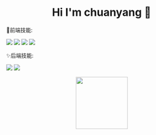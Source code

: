 <h1 align="center">Hi I'm chuanyang 👋</h1>


  🌈前端技能:
<p>
<img src="https://img.shields.io/badge/-HTML5-E34F26?style=flat-square&logo=html5&logoColor=white" />
<img src="https://img.shields.io/badge/-CSS3-1572B6?style=flat-square&logo=css3" /> 
<img src="https://img.shields.io/badge/-JavaScript-oringe?style=flat-square&logo=javascript" />
<img src="https://img.shields.io/badge/typescript-%23007ACC.svg?style=flat-square&logo=typescript&logoColor=white" />
</p>

  ✨后端技能:
<p>
<img src="https://img.shields.io/badge/-Python-pink?style=flat-square&logo=Python" />
<img src="https://img.shields.io/badge/-Nodejs-c0ebd?style=flat-square&logo=Node.js" />
</p>


<div align="center"> <img height="137px" src="https://github-readme-stats.vercel.app/api?username=sun0225SUN&hide_title=true&hide_border=true&show_icons=trueline_height=21&text_color=000&icon_color=000&bg_color=0,ea6161,ffc64d,fffc4d,52fa5a&theme=graywhite" /> </div>

